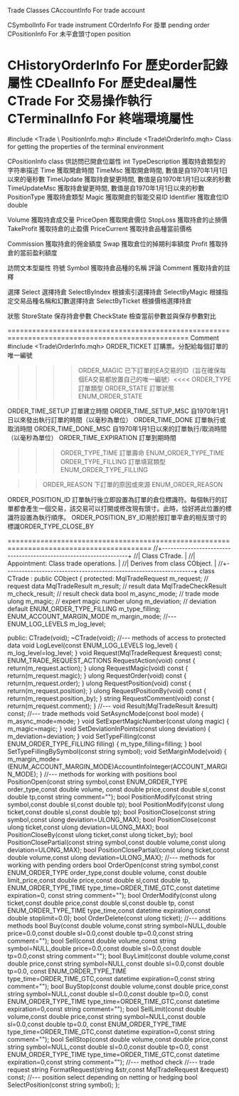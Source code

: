   

Trade Classes
CAccountInfo       For trade account

CSymbolInfo        For trade instrument 
COrderInfo         For 掛單     pending order
CPositionInfo      For 未平倉頭寸open position

CHistoryOrderInfo  For 歷史order記錄屬性
CDealInfo          For 歷史deal屬性
CTrade             For 交易操作執行
CTerminalInfo      For 終端環境屬性
==========================================================================================
 #include  <Trade \ PositionInfo.mqh> 
 #include <Trade\OrderInfo.mqh>
Class for getting the properties of the terminal environment

 CPositionInfo class 供訪問已開倉位屬性
int
TypeDescription 獲取持倉類型的字符串描述
Time        獲取開倉時間                                    TimeMsc     獲取開倉時間, 數值是自1970年1月1日以來的毫秒數
TimeUpdate  獲取持倉變更時間, 數值是自1970年1月1日以來的秒數  TimeUpdateMsc 獲取持倉變更時間, 數值是自1970年1月1日以來的秒數
PositionType    獲取持倉類型
Magic           獲取開倉的智能交易ID
Identifier   獲取倉位ID
double

Volume        獲取持倉成交量
PriceOpen     獲取開倉價位
StopLoss      獲取持倉的止損價
TakeProfit    獲取持倉的止盈價
PriceCurrent  獲取持倉品種當前價格

Commission    獲取持倉的佣金額度
Swap          獲取倉位的掉期利率額度
Profit        獲取持倉的當前盈利額度

訪問文本型屬性 符號
Symbol        獲取持倉品種的名稱 評論
Comment       獲取持倉的註釋

選擇
Select  選擇持倉
SelectByIndex 	根據索引選擇持倉
SelectByMagic	  根據指定交易品種名稱和幻數選擇持倉
SelectByTicket  根據價格選擇持倉

狀態
StoreState      保存持倉參數
CheckState      檢查當前參數並與保存參數對比

==================================================================================================
Comment
#include <Trade\OrderInfo.mqh>
ORDER_TICKET        訂購票。分配給每個訂單的唯一編號
>>>>ORDER_MAGIC           已下訂單的EA交易的ID（旨在確保每個EA交易都放置自己的唯一編號）<<<<
ORDER_TYPE              訂單類型
ORDER_STATE             訂單狀態  ENUM_ORDER_STATE



ORDER_TIME_SETUP        訂單建立時間          ORDER_TIME_SETUP_MSC    自1970年1月1日以來發出執行訂單的時間（以毫秒為單位）
ORDER_TIME_DONE         訂單執行或取消時間     ORDER_TIME_DONE_MSC     自1970年1月1日以來的訂單執行/取消時間（以毫秒為單位）
ORDER_TIME_EXPIRATION   訂單到期時間
>>>ORDER_TYPE_TIME       訂單壽命             ENUM_ORDER_TYPE_TIME
ORDER_TYPE_FILLING      訂單填寫類型          ENUM_ORDER_TYPE_FILLING

>>ORDER_REASON          下訂單的原因或來源     ENUM_ORDER_REASON

ORDER_POSITION_ID   訂單執行後立即設置為訂單的倉位標識符。每個執行的訂單都會產生一個交易，該交易可以打開或修改現有頭寸。此時，恰好將此位置的標識符設置為執行順序。
ORDER_POSITION_BY_ID用於按訂單平倉的相反頭寸的標識ORDER_TYPE_CLOSE_BY

=========================================================================================
//+------------------------------------------------------------------+
//| Class CTrade.                                                    |
//| Appointment: Class trade operations.                             |
//|              Derives from class CObject.                         |
//+------------------------------------------------------------------+
class CTrade : public CObject
  {
protected:
   MqlTradeRequest   m_request;         // request data
   MqlTradeResult    m_result;          // result data
   MqlTradeCheckResult m_check_result;  // result check data
   bool              m_async_mode;      // trade mode
   ulong             m_magic;           // expert magic number
   ulong             m_deviation;       // deviation default
   ENUM_ORDER_TYPE_FILLING m_type_filling;
   ENUM_ACCOUNT_MARGIN_MODE m_margin_mode;
   //---
   ENUM_LOG_LEVELS   m_log_level;

public:
                     CTrade(void);
                    ~CTrade(void);
   //--- methods of access to protected data
   void              LogLevel(const ENUM_LOG_LEVELS log_level)   { m_log_level=log_level;               }
   void              Request(MqlTradeRequest &request) const;
   ENUM_TRADE_REQUEST_ACTIONS RequestAction(void)          const { return(m_request.action);            }
  ulong             RequestMagic(void)                    const { return(m_request.magic);             }
   ulong             RequestOrder(void)                    const { return(m_request.order);             }
   ulong             RequestPosition(void)                 const { return(m_request.position);          }
   ulong             RequestPositionBy(void)               const { return(m_request.position_by);       }
    string            RequestComment(void)                  const { return(m_request.comment);           }
   //---
   void              Result(MqlTradeResult &result) const;
   //--- trade methods
   void              SetAsyncMode(const bool mode)               { m_async_mode=mode;                   }
   void              SetExpertMagicNumber(const ulong magic)     { m_magic=magic;                       }
   void              SetDeviationInPoints(const ulong deviation) { m_deviation=deviation;               }
   void              SetTypeFilling(const ENUM_ORDER_TYPE_FILLING filling) { m_type_filling=filling;    }
   bool              SetTypeFillingBySymbol(const string symbol);
   void              SetMarginMode(void) { m_margin_mode=(ENUM_ACCOUNT_MARGIN_MODE)AccountInfoInteger(ACCOUNT_MARGIN_MODE); }
   //--- methods for working with positions
   bool              PositionOpen(const string symbol,const ENUM_ORDER_TYPE order_type,const double volume,
                                  const double price,const double sl,const double tp,const string comment="");
   bool              PositionModify(const string symbol,const double sl,const double tp);
   bool              PositionModify(const ulong ticket,const double sl,const double tp);
   bool              PositionClose(const string symbol,const ulong deviation=ULONG_MAX);
   bool              PositionClose(const ulong ticket,const ulong deviation=ULONG_MAX);
   bool              PositionCloseBy(const ulong ticket,const ulong ticket_by);
   bool              PositionClosePartial(const string symbol,const double volume,const ulong deviation=ULONG_MAX);
   bool              PositionClosePartial(const ulong ticket,const double volume,const ulong deviation=ULONG_MAX);
   //--- methods for working with pending orders
   bool              OrderOpen(const string symbol,const ENUM_ORDER_TYPE order_type,const double volume,
                               const double limit_price,const double price,const double sl,const double tp,
                               ENUM_ORDER_TYPE_TIME type_time=ORDER_TIME_GTC,const datetime expiration=0,
                               const string comment="");
   bool              OrderModify(const ulong ticket,const double price,const double sl,const double tp,
                                 const ENUM_ORDER_TYPE_TIME type_time,const datetime expiration,const double stoplimit=0.0);
   bool              OrderDelete(const ulong ticket);
   //--- additions methods
   bool              Buy(const double volume,const string symbol=NULL,double price=0.0,const double sl=0.0,const double tp=0.0,const string comment="");
   bool              Sell(const double volume,const string symbol=NULL,double price=0.0,const double sl=0.0,const double tp=0.0,const string comment="");
   bool              BuyLimit(const double volume,const double price,const string symbol=NULL,const double sl=0.0,const double tp=0.0,
                              const ENUM_ORDER_TYPE_TIME type_time=ORDER_TIME_GTC,const datetime expiration=0,const string comment="");
   bool              BuyStop(const double volume,const double price,const string symbol=NULL,const double sl=0.0,const double tp=0.0,
                             const ENUM_ORDER_TYPE_TIME type_time=ORDER_TIME_GTC,const datetime expiration=0,const string comment="");
   bool              SellLimit(const double volume,const double price,const string symbol=NULL,const double sl=0.0,const double tp=0.0,
                               const ENUM_ORDER_TYPE_TIME type_time=ORDER_TIME_GTC,const datetime expiration=0,const string comment="");
   bool              SellStop(const double volume,const double price,const string symbol=NULL,const double sl=0.0,const double tp=0.0,
                              const ENUM_ORDER_TYPE_TIME type_time=ORDER_TIME_GTC,const datetime expiration=0,const string comment="");
   //--- method check
     //--- trade request
   string            FormatRequest(string &str,const MqlTradeRequest &request) const;
     //--- position select depending on netting or hedging
   bool              SelectPosition(const string symbol);
  };
